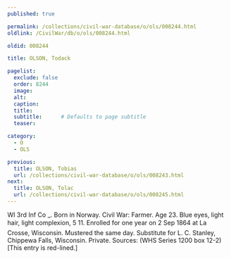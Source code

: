```yaml
---
published: true

permalink: /collections/civil-war-database/o/ols/008244.html
oldlink: /CivilWar/db/o/ols/008244.html

oldid: 008244

title: OLSON, Todack

pagelist:
  exclude: false
  order: 8244
  image: 
  alt:
  caption:
  title:
  subtitle:      # Defaults to page subtitle
  teaser:

category: 
  - O 
  - OLS

previous:
  title: OLSON, Tobias
  url: /collections/civil-war-database/o/ols/008243.html  
next:
  title: OLSON, Tolac
  url: /collections/civil-war-database/o/ols/008245.html   
---
```

WI 3rd Inf Co \_. Born in Norway. Civil War: Farmer. Age 23. Blue eyes, light hair, light complexion, 5&#146; 11&#148;. Enrolled for one year on 2 Sep 1864 at La Crosse, Wisconsin. Mustered the same day. Substitute for L. C. Stanley, Chippewa Falls, Wisconsin. Private. Sources: (WHS Series 1200 box 12-2) [This entry is red-lined.]
